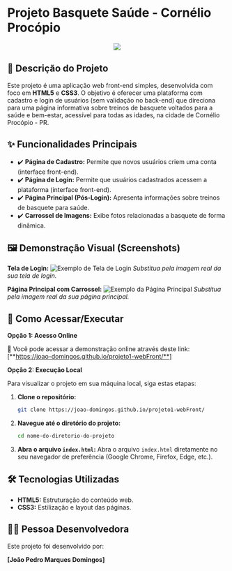 # Projeto Basquete Saúde - Cornélio Procópio

<p align="center">
  <img src="http://img.shields.io/static/v1?label=STATUS&message=EM%20DESENVOLVIMENTO&color=GREEN&style=for-the-badge"/>
</p>

## 📝 Descrição do Projeto

Este projeto é uma aplicação web front-end simples, desenvolvida com foco em **HTML5** e **CSS3**. O objetivo é oferecer uma plataforma com cadastro e login de usuários (sem validação no back-end) que direciona para uma página informativa sobre treinos de basquete voltados para a saúde e bem-estar, acessível para todas as idades, na cidade de Cornélio Procópio - PR.

## ✨ Funcionalidades Principais

*   ✔️ **Página de Cadastro:** Permite que novos usuários criem uma conta (interface front-end).
*   ✔️ **Página de Login:** Permite que usuários cadastrados acessem a plataforma (interface front-end).
*   ✔️ **Página Principal (Pós-Login):** Apresenta informações sobre treinos de basquete para saúde.
*   ✔️ **Carrossel de Imagens:** Exibe fotos relacionadas a basquete de forma dinâmica.

## 🖼️ Demonstração Visual (Screenshots)

**Tela de Login:**
![Exemplo de Tela de Login](https://via.placeholder.com/400x250.png?text=Tela+de+Login)
*Substitua pela imagem real da sua tela de login.*

**Página Principal com Carrossel:**
![Exemplo da Página Principal](https://via.placeholder.com/400x250.png?text=Página+Principal+com+Carrossel)
*Substitua pela imagem real da sua página principal.*

## 🚀 Como Acessar/Executar

**Opção 1: Acesso Online**

🔗 Você pode acessar a demonstração online através deste link: [**https://joao-domingos.github.io/projeto1-webFront/**]

**Opção 2: Execução Local**

Para visualizar o projeto em sua máquina local, siga estas etapas:

1.  **Clone o repositório:**
    ```bash
    git clone https://joao-domingos.github.io/projeto1-webFront/
    ```

2.  **Navegue até o diretório do projeto:**
    ```bash
    cd nome-do-diretorio-do-projeto
    ```

3.  **Abra o arquivo `index.html`:**
    Abra o arquivo `index.html` diretamente no seu navegador de preferência (Google Chrome, Firefox, Edge, etc.).

## 🛠️ Tecnologias Utilizadas

*   **HTML5:** Estruturação do conteúdo web.
*   **CSS3:** Estilização e layout das páginas.

## 👨‍💻 Pessoa Desenvolvedora

Este projeto foi desenvolvido por:

**[João Pedro Marques Domingos]**